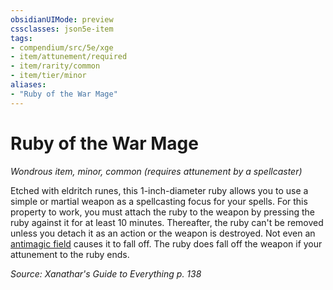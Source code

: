 ```yaml
---
obsidianUIMode: preview
cssclasses: json5e-item
tags:
- compendium/src/5e/xge
- item/attunement/required
- item/rarity/common
- item/tier/minor
aliases: 
- "Ruby of the War Mage"
---
```

# Ruby of the War Mage
*Wondrous item, minor, common (requires attunement by a spellcaster)*  


Etched with eldritch runes, this 1-inch-diameter ruby allows you to use a simple or martial weapon as a spellcasting focus for your spells. For this property to work, you must attach the ruby to the weapon by pressing the ruby against it for at least 10 minutes. Thereafter, the ruby can't be removed unless you detach it as an action or the weapon is destroyed. Not even an [antimagic field](2-Mechanics/CLI/spells/antimagic-field.md) causes it to fall off. The ruby does fall off the weapon if your attunement to the ruby ends.

*Source: Xanathar's Guide to Everything p. 138*